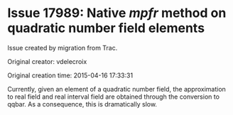 # Issue 17989: Native _mpfr_ method on quadratic number field elements

Issue created by migration from Trac.

Original creator: vdelecroix

Original creation time: 2015-04-16 17:33:31

Currently, given an element of a quadratic number field, the approximation to real field and real interval field are obtained through the conversion to qqbar. As a consequence, this is dramatically slow.
